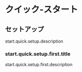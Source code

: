 # クイック-スタート

## セットアップ

start.quick.setup.description

### start.quick.setup.first.title

start.quick.setup.first.description
